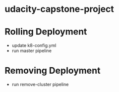 # udacity-capstone-project

# Rolling Deployment
- update k8-config.yml
- run master pipeline

# Removing Deployment
- run remove-cluster pipeline
